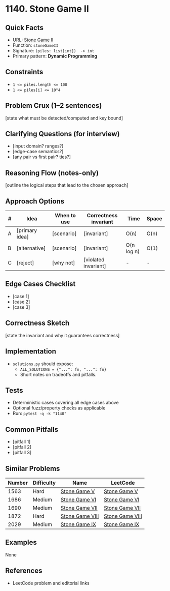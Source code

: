 # 1140. Stone Game II

## Quick Facts

- URL: [Stone Game II](https://leetcode.com/problems/stone-game-ii/)
- Function: `stoneGameII`
- Signature: `(piles: list[int])  -> int`
- Primary pattern: **Dynamic Programming**

## Constraints

- `1 <= piles.length <= 100`
- `1 <= piles[i] <= 10^4`

## Problem Crux (1–2 sentences)

[state what must be detected/computed and key bound]

## Clarifying Questions (for interview)

- [input domain? ranges?]
- [edge-case semantics?]
- [any pair vs first pair? ties?]

## Reasoning Flow (notes-only)

[outline the logical steps that lead to the chosen approach]

## Approach Options

| # | Idea | When to use | Correctness invariant | Time | Space |
|---|------|-------------|-----------------------|------|-------|
| A | [primary idea] | [scenario] | [invariant] | O(n) | O(n) |
| B | [alternative] | [scenario] | [invariant] | O(n log n) | O(1) |
| C | [reject] | [why not] | [violated invariant] | - | - |

## Edge Cases Checklist

- [case 1]
- [case 2]
- [case 3]

## Correctness Sketch

[state the invariant and why it guarantees correctness]

## Implementation

- `solutions.py` should expose:
  - `ALL_SOLUTIONS = {"...": fn, "...": fn}`
  - Short notes on tradeoffs and pitfalls.

## Tests

- Deterministic cases covering all edge cases above
- Optional fuzz/property checks as applicable
- Run: `pytest -q -k "1140"`

## Common Pitfalls

- [pitfall 1]
- [pitfall 2]
- [pitfall 3]

## Similar Problems

| Number | Difficulty | Name | LeetCode |
|---|---|---|---|
| 1563 | Hard | [Stone Game V](../1563-stone-game-v/readme.md) | [Stone Game V](https://leetcode.com/problems/stone-game-v/) |
| 1686 | Medium | [Stone Game VI](../1686-stone-game-vi/readme.md) | [Stone Game VI](https://leetcode.com/problems/stone-game-vi/) |
| 1690 | Medium | [Stone Game VII](../1690-stone-game-vii/readme.md) | [Stone Game VII](https://leetcode.com/problems/stone-game-vii/) |
| 1872 | Hard | [Stone Game VIII](../1872-stone-game-viii/readme.md) | [Stone Game VIII](https://leetcode.com/problems/stone-game-viii/) |
| 2029 | Medium | [Stone Game IX](../2029-stone-game-ix/readme.md) | [Stone Game IX](https://leetcode.com/problems/stone-game-ix/) |

## Examples

None

## References

- LeetCode problem and editorial links
